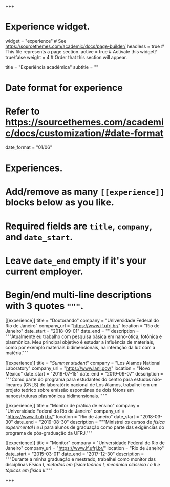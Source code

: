 +++
# Experience widget.
widget = "experience"  # See https://sourcethemes.com/academic/docs/page-builder/
headless = true  # This file represents a page section.
active = true  # Activate this widget? true/false
weight = 4  # Order that this section will appear.

title = "Experiência acadêmica"
subtitle = ""

# Date format for experience
#   Refer to https://sourcethemes.com/academic/docs/customization/#date-format
date_format = "01/06"

# Experiences.
#   Add/remove as many `[[experience]]` blocks below as you like.
#   Required fields are `title`, `company`, and `date_start`.
#   Leave `date_end` empty if it's your current employer.
#   Begin/end multi-line descriptions with 3 quotes `"""`.

[[experience]]
  title = "Doutorando"
  company = "Universidade Federal do Rio de Janeiro"
  company_url = "https://www.if.ufrj.br/"
  location = "Rio de Janeiro"
  date_start = "2018-09-01"
  date_end = ""
  description = """Atualmente eu trabalho com pesquisa básica em nano-ótica, fotônica e plasmônica. Meu principal objetivo é estudar a influência de materiais, como por exemplo materiais bidimensionais, na interação da luz com a matéria."""

[[experience]]
  title = "*Summer student*"
  company = "Los Alamos National Laboratory"
  company_url = "https://www.lanl.gov/"
  location = "Novo México"
  date_start = "2019-07-15"
  date_end = "2019-09-07"
  description = """Como parte do programa para estudantes do centro para estudos não-lineares (CNLS) do laboratório nacional de Los Alamos, trabalhei em um projeto teórico sobre emissão espontânea de dois fótons em nanoestruturas plasmônicas bidimensionais.
  """

[[experience]]
  title = "Monitor de prática de ensino"
  company = "Universidade Federal do Rio de Janeiro"
  company_url = "https://www.if.ufrj.br/"
  location = "Rio de Janeiro"
  date_start = "2018-03-30"
  date_end = "2019-08-30"
  description = """Ministrei os cursos de *física experimental I e II* para alunos de graduação como parte das exigências do programa de pós-graduação da UFRJ."""

[[experience]]
  title = "Monitor"
  company = "Universidade Federal do Rio de Janeiro"
  company_url = "https://www.if.ufrj.br/"
  location = "Rio de Janeiro"
  date_start = "2015-03-01"
  date_end = "2017-12-30"
  description = """Durante a minha graduação e mestrado, trabalhei como monitor das disciplinas *Física I, métodos em física teórica I, mecânica clássica I e II e tópicos em física II*."""

+++
